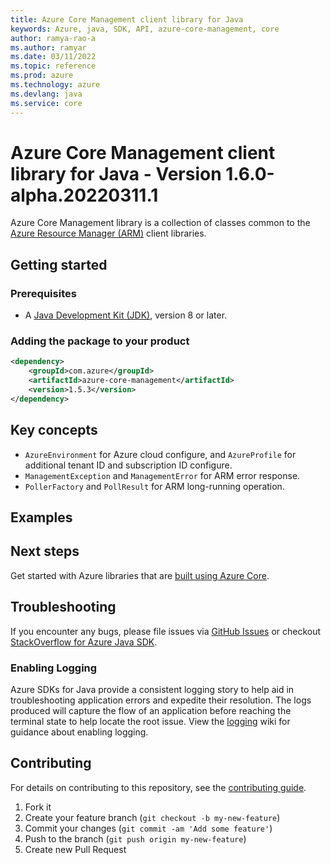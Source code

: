 ```yaml
---
title: Azure Core Management client library for Java
keywords: Azure, java, SDK, API, azure-core-management, core
author: ramya-rao-a
ms.author: ramyar
ms.date: 03/11/2022
ms.topic: reference
ms.prod: azure
ms.technology: azure
ms.devlang: java
ms.service: core
---
```

# Azure Core Management client library for Java - Version 1.6.0-alpha.20220311.1 


Azure Core Management library is a collection of classes common to the [Azure Resource Manager (ARM)][arm] client libraries.

## Getting started

### Prerequisites

- A [Java Development Kit (JDK)][jdk_link], version 8 or later.

### Adding the package to your product

[//]: # ({x-version-update-start;com.azure:azure-core-management;current})
```xml
<dependency>
    <groupId>com.azure</groupId>
    <artifactId>azure-core-management</artifactId>
    <version>1.5.3</version>
</dependency>
```
[//]: # ({x-version-update-end})

## Key concepts

- `AzureEnvironment` for Azure cloud configure, and `AzureProfile` for additional tenant ID and subscription ID configure.
- `ManagementException` and `ManagementError` for ARM error response.
- `PollerFactory` and `PollResult` for ARM long-running operation.

## Examples

## Next steps

Get started with Azure libraries that are [built using Azure Core](https://azure.github.io/azure-sdk/releases/latest/#java).

## Troubleshooting

If you encounter any bugs, please file issues via [GitHub Issues](https://github.com/Azure/azure-sdk-for-java/issues/new/choose)
or checkout [StackOverflow for Azure Java SDK](https://stackoverflow.com/questions/tagged/azure-java-sdk).

### Enabling Logging

Azure SDKs for Java provide a consistent logging story to help aid in troubleshooting application errors and expedite
their resolution. The logs produced will capture the flow of an application before reaching the terminal state to help
locate the root issue. View the [logging][logging] wiki for guidance about enabling logging.


## Contributing

For details on contributing to this repository, see the [contributing guide](https://github.com/Azure/azure-sdk-for-java/blob/main/CONTRIBUTING.md).

1. Fork it
1. Create your feature branch (`git checkout -b my-new-feature`)
1. Commit your changes (`git commit -am 'Add some feature'`)
1. Push to the branch (`git push origin my-new-feature`)
1. Create new Pull Request

<!-- Links -->
[arm]: https://docs.microsoft.com/azure/azure-resource-manager/management/
[logging]: https://github.com/Azure/azure-sdk-for-java/wiki/Logging-with-Azure-SDK
[jdk_link]: https://docs.microsoft.com/java/azure/jdk/?view=azure-java-stable

